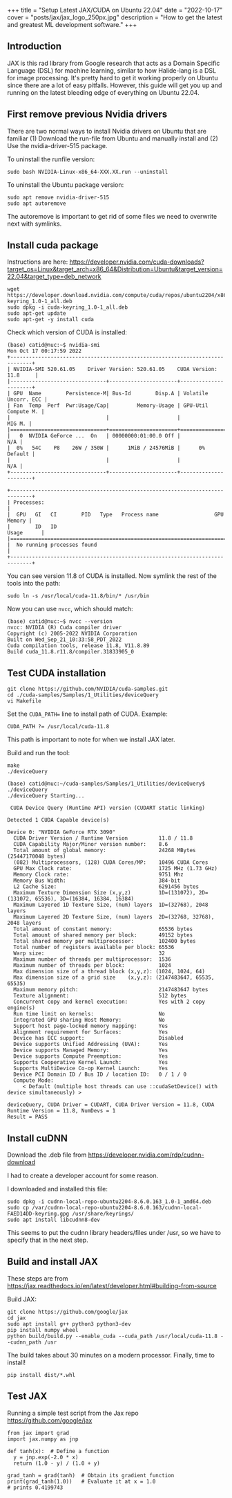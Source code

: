 +++
title = "Setup Latest JAX/CUDA on Ubuntu 22.04"
date = "2022-10-17"
cover = "posts/jax/jax_logo_250px.jpg"
description = "How to get the latest and greatest ML development software."
+++

## Introduction

JAX is this rad library from Google research that acts as a Domain Specific Language (DSL) for machine learning, similar to how Halide-lang is a DSL for image processing.  It's pretty hard to get it working properly on Ubuntu since there are a lot of easy pitfalls.  However, this guide will get you up and running on the latest bleeding edge of everything on Ubuntu 22.04.

## First remove previous Nvidia drivers

There are two normal ways to install Nvidia drivers on Ubuntu that are familiar (1) Download the run-file from Ubuntu and manually install and (2) Use the nvidia-driver-515 package.

To uninstall the runfile version: 

```
sudo bash NVIDIA-Linux-x86_64-XXX.XX.run --uninstall
```

To uninstall the Ubuntu package version:

```
sudo apt remove nvidia-driver-515
sudo apt autoremove
```

The autoremove is important to get rid of some files we need to overwrite next with symlinks.

## Install cuda package

Instructions are here: https://developer.nvidia.com/cuda-downloads?target_os=Linux&target_arch=x86_64&Distribution=Ubuntu&target_version=22.04&target_type=deb_network

```
wget https://developer.download.nvidia.com/compute/cuda/repos/ubuntu2204/x86_64/cuda-keyring_1.0-1_all.deb
sudo dpkg -i cuda-keyring_1.0-1_all.deb
sudo apt-get update
sudo apt-get -y install cuda
```

Check which version of CUDA is installed:

```
(base) catid@nuc:~$ nvidia-smi
Mon Oct 17 00:17:59 2022       
+-----------------------------------------------------------------------------+
| NVIDIA-SMI 520.61.05    Driver Version: 520.61.05    CUDA Version: 11.8     |
|-------------------------------+----------------------+----------------------+
| GPU  Name        Persistence-M| Bus-Id        Disp.A | Volatile Uncorr. ECC |
| Fan  Temp  Perf  Pwr:Usage/Cap|         Memory-Usage | GPU-Util  Compute M. |
|                               |                      |               MIG M. |
|===============================+======================+======================|
|   0  NVIDIA GeForce ...  On   | 00000000:01:00.0 Off |                  N/A |
|  0%   54C    P8    26W / 350W |      1MiB / 24576MiB |      0%      Default |
|                               |                      |                  N/A |
+-------------------------------+----------------------+----------------------+
                                                                               
+-----------------------------------------------------------------------------+
| Processes:                                                                  |
|  GPU   GI   CI        PID   Type   Process name                  GPU Memory |
|        ID   ID                                                   Usage      |
|=============================================================================|
|  No running processes found                                                 |
+-----------------------------------------------------------------------------+
```

You can see version 11.8 of CUDA is installed.  Now symlink the rest of the tools into the path:

```
sudo ln -s /usr/local/cuda-11.8/bin/* /usr/bin
```

Now you can use `nvcc`, which should match:

```
(base) catid@nuc:~$ nvcc --version
nvcc: NVIDIA (R) Cuda compiler driver
Copyright (c) 2005-2022 NVIDIA Corporation
Built on Wed_Sep_21_10:33:58_PDT_2022
Cuda compilation tools, release 11.8, V11.8.89
Build cuda_11.8.r11.8/compiler.31833905_0
```

## Test CUDA installation

```
git clone https://github.com/NVIDIA/cuda-samples.git
cd ./cuda-samples/Samples/1_Utilities/deviceQuery
vi Makefile
```

Set the `CUDA_PATH=` line to install path of CUDA.  Example:

```
CUDA_PATH ?= /usr/local/cuda-11.8
```

This path is important to note for when we install JAX later.

Build and run the tool:

```
make
./deviceQuery
```

```
(base) catid@nuc:~/cuda-samples/Samples/1_Utilities/deviceQuery$ ./deviceQuery 
./deviceQuery Starting...

 CUDA Device Query (Runtime API) version (CUDART static linking)

Detected 1 CUDA Capable device(s)

Device 0: "NVIDIA GeForce RTX 3090"
  CUDA Driver Version / Runtime Version          11.8 / 11.8
  CUDA Capability Major/Minor version number:    8.6
  Total amount of global memory:                 24268 MBytes (25447170048 bytes)
  (082) Multiprocessors, (128) CUDA Cores/MP:    10496 CUDA Cores
  GPU Max Clock rate:                            1725 MHz (1.73 GHz)
  Memory Clock rate:                             9751 Mhz
  Memory Bus Width:                              384-bit
  L2 Cache Size:                                 6291456 bytes
  Maximum Texture Dimension Size (x,y,z)         1D=(131072), 2D=(131072, 65536), 3D=(16384, 16384, 16384)
  Maximum Layered 1D Texture Size, (num) layers  1D=(32768), 2048 layers
  Maximum Layered 2D Texture Size, (num) layers  2D=(32768, 32768), 2048 layers
  Total amount of constant memory:               65536 bytes
  Total amount of shared memory per block:       49152 bytes
  Total shared memory per multiprocessor:        102400 bytes
  Total number of registers available per block: 65536
  Warp size:                                     32
  Maximum number of threads per multiprocessor:  1536
  Maximum number of threads per block:           1024
  Max dimension size of a thread block (x,y,z): (1024, 1024, 64)
  Max dimension size of a grid size    (x,y,z): (2147483647, 65535, 65535)
  Maximum memory pitch:                          2147483647 bytes
  Texture alignment:                             512 bytes
  Concurrent copy and kernel execution:          Yes with 2 copy engine(s)
  Run time limit on kernels:                     No
  Integrated GPU sharing Host Memory:            No
  Support host page-locked memory mapping:       Yes
  Alignment requirement for Surfaces:            Yes
  Device has ECC support:                        Disabled
  Device supports Unified Addressing (UVA):      Yes
  Device supports Managed Memory:                Yes
  Device supports Compute Preemption:            Yes
  Supports Cooperative Kernel Launch:            Yes
  Supports MultiDevice Co-op Kernel Launch:      Yes
  Device PCI Domain ID / Bus ID / location ID:   0 / 1 / 0
  Compute Mode:
     < Default (multiple host threads can use ::cudaSetDevice() with device simultaneously) >

deviceQuery, CUDA Driver = CUDART, CUDA Driver Version = 11.8, CUDA Runtime Version = 11.8, NumDevs = 1
Result = PASS
```

## Install cuDNN

Download the .deb file from https://developer.nvidia.com/rdp/cudnn-download

I had to create a developer account for some reason.

I downloaded and installed this file:

```
sudo dpkg -i cudnn-local-repo-ubuntu2204-8.6.0.163_1.0-1_amd64.deb
sudo cp /var/cudnn-local-repo-ubuntu2204-8.6.0.163/cudnn-local-FAED14DD-keyring.gpg /usr/share/keyrings/
sudo apt install libcudnn8-dev
```

This seems to put the cudnn library headers/files under /usr, so we have to specify that in the next step.

## Build and install JAX

These steps are from https://jax.readthedocs.io/en/latest/developer.html#building-from-source

Build JAX:

```
git clone https://github.com/google/jax
cd jax
sudo apt install g++ python3 python3-dev
pip install numpy wheel
python build/build.py --enable_cuda --cuda_path /usr/local/cuda-11.8 --cudnn_path /usr
```

The build takes about 30 minutes on a modern processor.  Finally, time to install!

```
pip install dist/*.whl
```

## Test JAX

Running a simple test script from the Jax repo https://github.com/google/jax

```
from jax import grad
import jax.numpy as jnp

def tanh(x):  # Define a function
  y = jnp.exp(-2.0 * x)
  return (1.0 - y) / (1.0 + y)

grad_tanh = grad(tanh)  # Obtain its gradient function
print(grad_tanh(1.0))   # Evaluate it at x = 1.0
# prints 0.4199743
```
